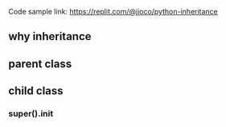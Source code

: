 Code sample link: <https://replit.com/@jjoco/python-inheritance>

## why inheritance

## parent class

## child class

### super().__init__


